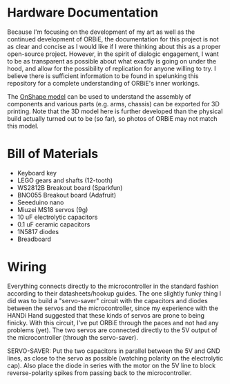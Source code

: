 # Hardware Documentation

Because I'm focusing on the development of my art as well as the continued development of ORBiE, the documentation for this project is not as clear and concise as I would like if I were thinking about this as a proper open-source project. However, in the spirit of dialogic engagement, I want to be as transparent as possible about what exactly is going on under the hood, and allow for the possibility of replication for anyone willing to try. I believe there is sufficient information to be found in spelunking this repository for a complete understanding of ORBiE's inner workings.

The [OnShape model](https://cad.onshape.com/documents/164c73fede2165c6b4da80a4/w/bbb64eb84a7306682368cda2/e/b7de3651ef36f5c093f0d20b?renderMode=0&uiState=6902a177ad2acac884aaaa6e) can be used to understand the assembly of components and various parts (e.g. arms, chassis) can be exported for 3D printing. Note that the 3D model here is further developed than the physical build actually turned out to be (so far), so photos of ORBiE may not match this model.

# Bill of Materials

- Keyboard key
- LEGO gears and shafts (12-tooth)
- WS2812B Breakout board (Sparkfun)
- BNO055 Breakout board (Adafruit)
- Seeeduino nano
- Miuzei MS18 servos (9g)
- 10 uF electrolytic capacitors
- 0.1 uF ceramic capacitors
- 1N5817 diodes
- Breadboard

# Wiring

Everything connects directly to the microcontroller in the standard fashion according to their datasheets/hookup guides. The one slightly funky thing I did was to build a "servo-saver" circuit with the capacitors and diodes between the servos and the microcontroller, since my experience with the HANDi Hand suggested that these kinds of servos are prone to being finicky. With this circuit, I've put ORBiE through the paces and not had any problems (yet). The two servos are connected directly to the 5V output of the microcontroller (through the servo-saver).

SERVO-SAVER: Put the two capacitors in parallel between the 5V and GND lines, as close to the servo as possible (watching polarity on the electrolytic cap). Also place the diode in series with the motor on the 5V line to block reverse-polarity spikes from passing back to the microcontroller.
